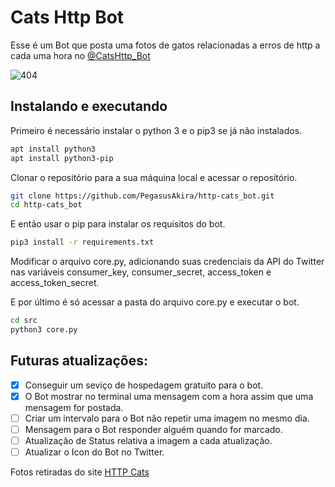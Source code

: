# Cats Http Bot

Esse é um Bot que posta uma fotos de gatos relacionadas a erros de http a cada uma hora no
[@CatsHttp_Bot](https://twitter.com/CatsHttp_Bot) 
 
![404](https://http.cat/404)

## Instalando e executando

Primeiro é necessário instalar o python 3 e o pip3 se já não instalados.

```bash
apt install python3
apt install python3-pip
```

Clonar o repositório para a sua máquina local e acessar o repositório.

```bash
git clone https://github.com/PegasusAkira/http-cats_bot.git
cd http-cats_bot
```

E então usar o pip para instalar os requisitos do bot.

```bash
pip3 install -r requirements.txt
```

Modificar o arquivo core.py, adicionando suas credenciais da API do Twitter nas variáveis consumer_key, consumer_secret, access_token e access_token_secret.

E por último é só acessar a pasta do arquivo core.py e executar o bot.

```bash
cd src
python3 core.py
```

## Futuras atualizações:

- [X] Conseguir um seviço de hospedagem gratuito para o bot.
- [X] O Bot mostrar no terminal uma mensagem com a hora assim que uma mensagem for postada.
- [ ] Criar um intervalo para o Bot não repetir uma imagem no mesmo dia.
- [ ] Mensagem para o Bot responder alguém quando for marcado.
- [ ] Atualização de Status relativa a imagem a cada atualização.  
- [ ] Atualizar o Icon do Bot no Twitter.

Fotos retiradas do site [HTTP Cats](https://http.cat/)
